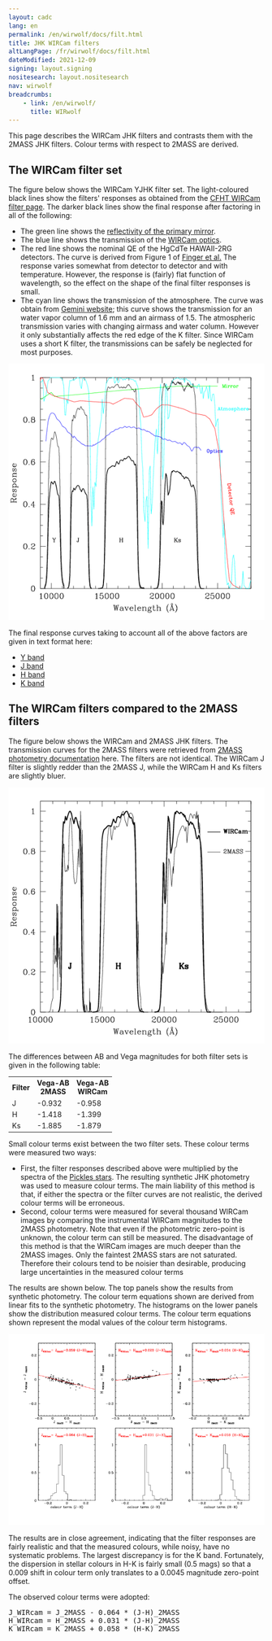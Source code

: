 ```yaml
---
layout: cadc
lang: en
permalink: /en/wirwolf/docs/filt.html
title: JHK WIRCam filters
altLangPage: /fr/wirwolf/docs/filt.html
dateModified: 2021-12-09
signing: layout.signing
nositesearch: layout.nositesearch
nav: wirwolf
breadcrumbs:
    - link: /en/wirwolf/
      title: WIRwolf
---
```

<p>
    This page describes the WIRCam JHK filters and contrasts them with the 2MASS JHK filters.
    Colour terms with respect to 2MASS are derived.
</p>
<h2>The WIRCam filter set</h2>
<p>
    The figure below shows the WIRCam YJHK filter set. The
    light-coloured black lines show the filters' responses as obtained
    from the <a rel="external" href="https://www.cfht.hawaii.edu/Instruments/Filters/wircam.html">CFHT WIRCam
      filter page</a>.  The darker black lines show the final response after
    factoring in all of the following:
</p>
<ul>
  <li>
      The green line shows the <a rel="external" href="https://www.cfht.hawaii.edu/Science/CFHTLS-OLD/MSWG/Al_coating.dat">reflectivity of the  primary mirror</a>.
  </li>
  <li>
      The blue line shows the transmission of the <a rel="external" href="https://www.cfht.hawaii.edu/Instruments/Imaging/WIRCam/pics.WIRCam/WIRCamOpticsResponseCurve.xls">WIRCam optics</a>. 
  </li>
  <li>
      The red line shows the nominal QE of the HgCdTe HAWAII-2RG
      detectors. The curve is derived from Figure 1
      of <a rel="external" href="https://www.eso.org/~gfinger/marseille_08/AS08-AS12-9_H2RG_mosaic_gfi_final.pdf">Finger et al.</a> The response varies somewhat from detector to detector and with temperature. However, the response is (fairly)
      flat function of wavelength, so the effect on the shape of the
      final filter responses is small.
  </li>
  <li>
      The cyan line shows the transmission of the atmosphere. The
      curve was obtain from <a rel="external" href="https://www.gemini.edu/sciops/telescopes-and-sites/observing-condition-constraints/ir-transmission-spectra">Gemini website</a>; this curve shows the
      transmission for an water vapor column of 1.6 mm and an airmass
      of 1.5. The atmospheric transmission varies with changing
      airmass and water column. However it only substantially affects
      the red edge of the K filter. Since WIRCam uses a short K
      filter, the transmissions can be safely be neglected for most
      purposes.
  </li>
</ul>
<img class="img-responsive" src="/static/images/wirwolf/wirfil.gif" alt="WIRCam filter set"/>
<p>
    The final response curves taking to account all of the above
    factors are given in text format here:
</p>
<ul>
  <li><a href="/static/files/wirwolf/Ywircam.fil">Y band</a></li>
  <li><a href="/static/files/wirwolf/Jwircam.fil">J band</a></li>
  <li><a href="/static/files/wirwolf/Hwircam.fil">H band</a></li>
  <li><a href="/static/files/wirwolf/Kwircam.fil">K band</a></li>
</ul>
<h2>The WIRCam filters compared to the 2MASS filters</h2>
<p>
    The figure below shows the WIRCam and 2MASS JHK filters. The
    transmission curves for the 2MASS filters were retrieved from
    <a rel="external" href="http://www.ipac.caltech.edu/2mass/releases/allsky/doc/sec6_4a.html">2MASS photometry documentation</a>
    here. The filters are not identical. The WIRCam J filter is
    slightly redder than the 2MASS J, while the WIRCam H and Ks
    filters are slightly bluer.
</p>
<img class="img-responsive" src="/static/images/wirwolf/wir2mass.gif" alt="WIRCam and 2MASS filter sets"/>
<p>
    The differences between AB and Vega magnitudes for both filter
    sets is given in the following table:
</p>
<table>
<tr><th scope="col">Filter</th><th scope="col">Vega-AB<br/>2MASS</th><th scope="col">Vega-AB<br/>WIRCam</th></tr>
<tr><td>J</td><td>-0.932</td><td>-0.958</td></tr>
<tr><td>H</td><td>-1.418</td><td>-1.399</td></tr>
<tr><td>Ks</td><td>-1.885</td><td>-1.879</td></tr>
</table>
<p>
     Small colour terms exist between the two filter sets. These colour terms were measured two ways: 
</p>
<ul>
  <li>
       First, the filter responses described above were multiplied by
       the spectra of the <a rel="external" href="https://adsabs.harvard.edu/abs/1998PASP..110..863P">Pickles
       stars</a>. The resulting synthetic JHK photometry
       was used to measure colour terms. The main liability of this
       method is that, if either the spectra or the filter curves are
       not realistic, the derived colour terms will be erroneous.
  </li>
  <li>
      Second, colour terms were measured for several thousand WIRCam
      images by comparing the instrumental WIRCam magnitudes to the
      2MASS photometry. Note that even if the photometric zero-point
      is unknown, the colour term can still be measured. The
      disadvantage of this method is that the WIRCam images are much
      deeper than the 2MASS images. Only the faintest 2MASS stars are
      not saturated. Therefore their colours tend to be noisier than
      desirable, producing large uncertainties in the measured colour
      terms
  </li>
</ul>
<p>
</p>
<p>
    The results are shown below. The top panels show the results from
    synthetic photometry. The colour term equations shown are derived
    from linear fits to the synthetic photometry. The histograms on
    the lower panels show the distribution measured colour terms. The
    colour term equations shown represent the modal values of the
    colour term histograms.
</p>
<img class="img-responsive" src="/static/images/wirwolf/wirctcor.gif" alt="WIRCam/2MASS colour terms"/>
<p>
    The results are in close agreement, indicating that the filter
    responses are fairly realistic and that the measured colours,
    while noisy, have no systematic problems. The largest discrepancy
    is for the K band. Fortunately, the dispersion in stellar colours in H-K
    is fairly small (0.5 mags) so that a 0.009 shift in colour term
    only translates to a 0.0045 magnitude zero-point offset.
</p>
<p>
    The observed colour terms were adopted: 
</p>
<pre>
J_WIRcam = J_2MASS - 0.064 * (J-H)_2MASS
H_WIRcam = H_2MASS + 0.031 * (J-H)_2MASS
K_WIRcam = K_2MASS + 0.058 * (H-K)_2MASS
</pre>
